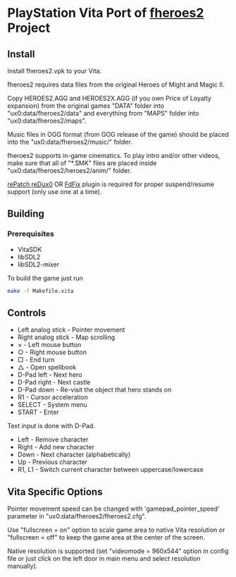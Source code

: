 # PlayStation Vita Port of [fheroes2](README.md) Project

## Install

Install fheroes2.vpk to your Vita.

fheroes2 requires data files from the original Heroes of Might and Magic II.

Copy HEROES2.AGG and HEROES2X.AGG (if you own Price of Loyalty expansion) from the original games "DATA" folder into
"ux0:data/fheroes2/data" and everything from "MAPS" folder into "ux0:data/fheroes2/maps".

Music files in OGG format (from GOG release of the game) should be placed into the "ux0:data/fheroes2/music/" folder.

fheroes2 supports in-game cinematics. To play intro and/or other videos, make sure that all of "*.SMK" files are placed
inside "ux0:data/fheroes2/heroes2/anim/" folder.

[rePatch reDux0](https://github.com/dots-tb/rePatch-reDux0) OR [FdFix](https://github.com/TheOfficialFloW/FdFix) plugin
is required for proper suspend/resume support (only use one at a time).

## Building

### Prerequisites

* VitaSDK
* libSDL2
* libSDL2-mixer

To build the game just run

```sh
make -f Makefile.vita
```

## Controls

* Left analog stick - Pointer movement
* Right analog stick - Map scrolling
* × - Left mouse button
* ○ - Right mouse button
* □ - End turn
* △ - Open spellbook
* D-Pad left - Next hero
* D-Pad right - Next castle
* D-Pad down - Re-visit the object that hero stands on
* R1 - Cursor acceleration
* SELECT - System menu
* START - Enter

Text input is done with D-Pad.

* Left - Remove character
* Right - Add new character
* Down - Next character (alphabetically)
* Up - Previous character
* R1, L1 - Switch current character between uppercase/lowercase

## Vita Specific Options

Pointer movement speed can be changed with 'gamepad_pointer_speed' parameter in "ux0:data/fheroes2/fheroes2.cfg".

Use "fullscreen = on" option to scale game area to native Vita resolution or "fullscreen = off" to keep the game
area at the center of the screen.

Native resolution is supported (set "videomode = 960x544" option in config file or just click on the left door
in main menu and select resolution manually).
